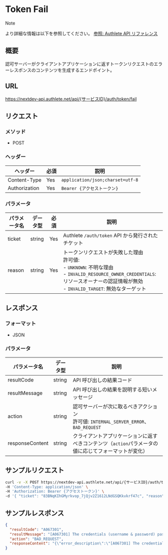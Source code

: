 # Token Fail

> [!NOTE]
> より詳細な情報は以下を参照してください。
> [参照: Authlete API リファレンス](https://docs.authlete.com/en/shared/latest#post-/api/-serviceId-/auth/token/fail)

## 概要

認可サーバーがクライアントアプリケーションに返すトークンリクエストのエラーレスポンスのコンテンツを生成するエンドポイント。

## URL

https://nextdev-api.authlete.net/api/{サービスID}/auth/token/fail

## リクエスト

### メソッド

- POST

### ヘッダー

| ヘッダー      | 必須 | 説明                             |
| ------------- | ---- | -------------------------------- |
| Content-Type  | Yes  | `application/json;charset=utf-8` |
| Authorization | Yes  | `Bearer {アクセストークン}`      |

### パラメータ

| パラメータ名 | データ型 | 必須 | 説明                                                                                                                                                                                       |
| ------------ | -------- | ---- | ------------------------------------------------------------------------------------------------------------------------------------------------------------------------------------------ |
| ticket       | string   | Yes  | Authlete `/auth/token` API から発行されたチケット                                                                                                                                          |
| reason       | string   | Yes  | トークンリクエストが失敗した理由<br>許可値:<br>- `UNKNOWN`: 不明な理由<br>- `INVALID_RESOURCE_OWNER_CREDENTIALS`: リソースオーナーの認証情報が無効<br>- `INVALID_TARGET`: 無効なターゲット |

## レスポンス

### フォーマット

- JSON

### パラメータ

| パラメータ名    | データ型 | 説明                                                                                                 |
| --------------- | -------- | ---------------------------------------------------------------------------------------------------- |
| resultCode      | string   | API 呼び出しの結果コード                                                                             |
| resultMessage   | string   | API 呼び出しの結果を説明する短いメッセージ                                                           |
| action          | string   | 認可サーバーが次に取るべきアクション<br>許可値: `INTERNAL_SERVER_ERROR`、`BAD_REQUEST`               |
| responseContent | string   | クライアントアプリケーションに返すべきコンテンツ（`action`パラメータの値に応じてフォーマットが変化） |

## サンプルリクエスト

```sh
curl -v -X POST https://nextdev-api.authlete.net/api/{サービスID}/auth/token/fail \
-H 'Content-Type: application/json' \
-H 'Authorization: Bearer {アクセストークン}' \
-d '{ "ticket": "83BNqKIhGMyrkvop_7jQjv2Z1612LNdGSQKkvkrf47c", "reason": "INVALID_RESOURCE_OWNER_CREDENTIALS" }'
```

## サンプルレスポンス

```json
{
  "resultCode": "A067301",
  "resultMessage": "[A067301] The credentials (username & password) passed to the token endpoint are invalid.",
  "action": "BAD_REQUEST",
  "responseContent": "{\"error_description\":\"[A067301] The credentials (username & password) passed to the token endpoint are invalid.\",\"error\":\"invalid_request\",\"error_uri\":\"https://docs.authlete.com/#A067301\"}"
}
```
